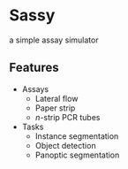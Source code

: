 Sassy
=====

a simple assay simulator

Features
--------

* Assays
    * Lateral flow
    * Paper strip
    * *n*-strip PCR tubes
* Tasks
    * Instance segmentation
    * Object detection
    * Panoptic segmentation
